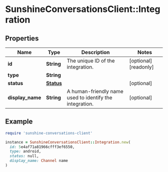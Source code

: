 # SunshineConversationsClient::Integration

## Properties

| Name | Type | Description | Notes |
| ---- | ---- | ----------- | ----- |
| **id** | **String** | The unique ID of the integration. | [optional][readonly] |
| **type** | **String** |  |  |
| **status** | [**Status**](Status.md) |  | [optional] |
| **display_name** | **String** | A human-friendly name used to identify the integration. | [optional] |

## Example

```ruby
require 'sunshine-conversations-client'

instance = SunshineConversationsClient::Integration.new(
  id: 5e4af71a81966cfff3ef6550,
  type: android,
  status: null,
  display_name: Channel name
)
```

